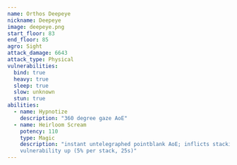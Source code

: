```yaml
---
name: Orthos Deepeye
nickname: Deepeye
image: deepeye.png
start_floor: 83
end_floor: 85
agro: Sight
attack_damage: 6643
attack_type: Physical
vulnerabilities:
  bind: true
  heavy: true
  sleep: true
  slow: unknown
  stun: true
abilities:
  - name: Hypnotize
    description: "360 degree gaze AoE"
  - name: Heirloom Scream
    potency: 110
    type: Magic
    description: "instant untelegraphed pointblank AoE; inflicts stacking
    vulnerability up (5% per stack, 25s)"
---
```


